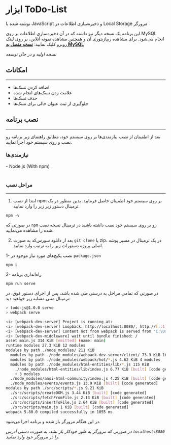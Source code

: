 # ابزار ToDo-List

نوشته شده با JavaScript و ذخیره‌سازی اطلاعات در Local Storage مرورگر

این برنامه یک نسخه دیگر نیز داشته که در آن ذخیره‌سازی اطلاعات بر روی MySQL انجام می‌شود. برای مشاهده ریپازیتوری آن و همچنین مشاهده نمونه آنلاین، بر روی لینک روبرو کلیک نمایید:
 **[نسخه متصل به MySQL](https://github.com/SepandJP/todo-js-mysql)**

 *نسخه اولیه و در حال توسعه*
 
 ## امکانات
 <hr>

- اضافه کردن تسک‌ها
- علامت زدن تسک‌های انجام شده
- حذف تسک‌ها
- جلوگیری از ثبت عنوان خالی برای تسک‌ها


## نصب برنامه
<hr>
بعد از اطمینان از نصب نیازمندی‌ها بر روی سیستم خود، مطابق راهنمای زیر برنامه رو نصب و روی سیستم خود اجرا نمایید.

### نیازمندی‌ها
<div die="rtl">
- Node.js (With npm)
</div>
<br>

### مراحل نصب
<hr>

1) ابتدا از نصب npm بر روی سیستم خود اطمینان حاصل فرمایید.
بدین منظور در یک ترمینال دستور زیر زیر را وارد نمایید.
```shell
npm -v
```
در صورتی که `npm` رو بر روی سیستم خود نصب داشته باشید در ترمینال نسخه نصب شده را مشاهده می‌نمایید.

2) بعد از دانلود سورس‌کد به صورت `git clone` یا zip، در یک ترمینال در مسیر پوشه اصلی پروژه دستورات زیر را به ترتیب وارد نمایید.

1- نصب پکیج‌های مورد نیاز موجود در `package.json`
```shell
npm i
```
2- راه‌اندازی برنامه
```shell
npm run serve
```
در صورتی که تمامی مراحل به درستی طی شده باشد، پس از اجرای دستور فوق، در ترمینال متنی مشابه زیر خواهید دید:

```bash
> todo-js@1.0.0 serve
> webpack serve

<i> [webpack-dev-server] Project is running at:
<i> [webpack-dev-server] Loopback: http://localhost:8080/, http://[::1]:8080/
<i> [webpack-dev-server] Content not from webpack is served from 'C:\Users\{Your user}\{Project directory}\todo-js-localstorage\public' directory
<i> [webpack-dev-middleware] wait until bundle finished: /
asset main.js 314 KiB [emitted] (name: main)
runtime modules 27.3 KiB 12 modules
modules by path ./node_modules/ 211 KiB
  modules by path ./node_modules/webpack-dev-server/client/ 73.3 KiB 16 modules
  modules by path ./node_modules/webpack/hot/*.js 4.62 KiB 4 modules
  modules by path ./node_modules/html-entities/lib/*.js 115 KiB
    ./node_modules/html-entities/lib/index.js 6.77 KiB [built] [code generated]
    + 3 modules
  ./node_modules/ansi-html-community/index.js 4.25 KiB [built] [code generated]
  ./node_modules/events/events.js 13.9 KiB [built] [code generated]
modules by path ./src/scripts/*.js 9.21 KiB
  ./src/scripts/createDOM.js 3.44 KiB [built] [code generated]
  ./src/scripts/fetchFromFile.js 2.13 KiB [built] [code generated]
  ./src/scripts/insertToFile.js 2.64 KiB [built] [code generated]
  ./src/scripts/main.js 1 KiB [built] [code generated]
webpack 5.80.0 compiled successfully in 1055 ms
```

در این هنگام مرورگر باز شده و برنامه اجرا می‌شود.

*در صورتی که مرورگر به طور خودکار باز نشد، به صورت دستی آدرس `localhost:8080` را در مرورگر خود وارد نمایید.*

